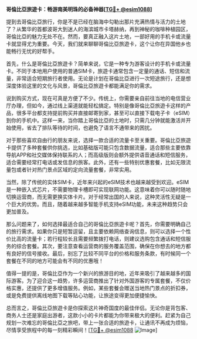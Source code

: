**哥倫比亞旅遊卡：畅游南美明珠的必备神器[[TG💪+ @esim1088](https://t.me/s/esim1088)]**

提到去哥倫比亞旅行，你是不是已经在脑海中勾勒出那片充满热情与活力的土地了？从繁华的首都波哥大到迷人的海滨城市卡塔赫纳，再到神秘的咖啡种植园区，哥倫比亞的魅力无处不在。然而，要真正融入这片土地，一部好用的手机卡或流量卡就显得尤为重要。今天，我们就来聊聊哥倫比亞旅遊卡，这个让你在异国他乡也能畅行无忧的好帮手。

首先，什么是哥倫比亞旅遊卡？简单来说，它是一种专为游客设计的手机卡或流量卡。不同于本地用户使用的普通SIM卡，旅遊卡通常包含一定量的通话、短信和流量，非常适合短期旅行者使用。无论是计划在哥倫比亞进行一次短途旅行，还是想深度体验这里的文化与风景，哥倫比亞旅遊卡都能满足你的需求。

说到购买方式，现在可真是方便了不少。传统上，你需要亲自前往当地的电信营业厅办理，但如今，通过线上渠道就能轻松搞定。特别是像哥倫比亞旅遊卡这样的产品，很多平台都支持提前购买并直接邮寄到家，甚至可以直接下载电子卡（eSIM）到你的手机中。这样一来，当你踏上哥倫比亞的土地时，只需几分钟就能激活并开始使用，省去了排队等待的时间，也避免了语言不通带来的困扰。

对于那些喜欢自由行的朋友来说，选择一款合适的流量卡至关重要。哥倫比亞旅遊卡提供了多种套餐供你挑选，比如基础版可能只包含数据流量，适合那些主要依靠导航APP和社交媒体保持联系的人；而高级版则会额外提供语音通话和短信服务，适合需要经常打电话或发信息的旅客。此外，还有一些特别优惠套餐，比如无限流量包或者针对热门景点区域的定向流量套餐，非常实用。

当然，除了传统的实体SIM卡，近年来兴起的eSIM技术也越来越受到欢迎。eSIM是一种嵌入式芯片，不需要物理卡槽即可实现联网功能。这意味着你可以随时随地切换运营商，而无需更换实体卡片。对于经常出国的人来说，这种灵活性无疑是一个巨大的优势。而且，随着越来越多智能手机支持eSIM功能，未来这种趋势只会更加普及。

那么问题来了，如何选择最适合自己的哥倫比亞旅遊卡呢？首先，你需要明确自己的旅行需求。如果你只是短暂逗留，且主要依赖网络查询信息，则可以选择一个性价比高的流量卡；若行程较长且需要频繁拨打电话，则建议选购包含通话和短信服务的综合套餐。其次，要注意查看运营商的服务覆盖范围，确保在你想去的地方都有良好的信号接收。最后，别忘了比较不同平台的价格和服务条款，有时候同一个套餐在不同的地方可能会有不同的优惠哦！

值得一提的是，哥倫比亞作为一个新兴的旅游目的地，近年来吸引了越来越多的国际游客。为了迎合这一趋势，许多运营商推出了针对外国游客的专属套餐，不仅价格实惠，还提供了更多增值服务。例如，某些套餐会赠送当地热门景点的折扣券，或是免费提供离线地图下载等贴心功能，让旅途变得更加便捷愉快。

总而言之，哥倫比亞旅遊卡是你探索这片神奇国度的最佳伴侣。无论你是背包客、商务人士还是家庭出游者，这款小小的卡片都能为你带来极大的便利。赶紧为自己规划一次难忘的哥倫比亞之旅吧，带上一张合适的旅遊卡，让通讯不再成为烦恼，尽情享受旅程中的每一刻精彩瞬间！[[TG💪+ @esim1088](https://t.me/s/esim1088) ![Image](https://i.postimg.cc/4NQfJmqS/Snipaste-2025-05-13-00-14-12.png)]